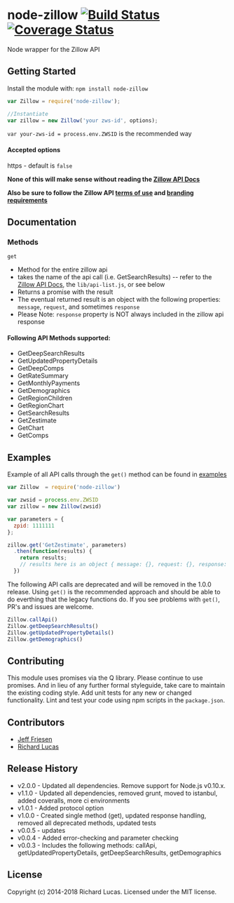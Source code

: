 # node-zillow [![Build Status](https://secure.travis-ci.org/ralucas/node-zillow.png?branch=master)](http://travis-ci.org/ralucas/node-zillow) [![Coverage Status](https://coveralls.io/repos/github/ralucas/node-zillow/badge.svg)](https://coveralls.io/github/ralucas/node-zillow)

Node wrapper for the Zillow API

## Getting Started
Install the module with: `npm install node-zillow`

```js
var Zillow = require('node-zillow');

//Instantiate
var zillow = new Zillow('your zws-id', options);
```
`var your-zws-id = process.env.ZWSID` is the recommended way

#### Accepted options
https - default is `false`

__None of this will make sense without reading the [Zillow API Docs](http://www.zillow.com/howto/api/APIOverview.htm)__

__Also be sure to follow the Zillow API [terms of use](http://www.zillow.com/howto/api/APITerms.htm) and [branding requirements](http://www.zillow.com/howto/api/BrandingRequirements.htm)__

## Documentation

### Methods

`get`
- Method for the entire zillow api
- takes the name of the api call (i.e. GetSearchResults) -- refer to the [Zillow API Docs](http://www.zillow.com/howto/api/APIOverview.htm), the `lib/api-list.js`, or see below
- Returns a promise with the result
- The eventual returned result is an object with the following properties: `message`, `request`, and sometimes `response`
- Please Note: `response` property is NOT always included in the zillow api response

#### Following API Methods supported:
* GetDeepSearchResults
* GetUpdatedPropertyDetails
* GetDeepComps
* GetRateSummary
* GetMonthlyPayments
* GetDemographics
* GetRegionChildren
* GetRegionChart
* GetSearchResults
* GetZestimate
* GetChart
* GetComps

## Examples

Example of all API calls through the `get()` method can be found in [examples](https://github.com/ralucas/node-zillow/blob/master/examples/examples.js)

```js
var Zillow  = require('node-zillow')

var zwsid = process.env.ZWSID
var zillow = new Zillow(zwsid)

var parameters = {
  zpid: 1111111
};

zillow.get('GetZestimate', parameters)
  .then(function(results) {
    return results;
    // results here is an object { message: {}, request: {}, response: {}} 
  })
```

The following API calls are deprecated and will be removed in the 1.0.0 release. Using `get()` is the recommended approach and should be able to do everthing that the legacy functions do. If you see problems with `get()`, PR's and issues are welcome.

```js
Zillow.callApi()
Zillow.getDeepSearchResults()
Zillow.getUpdatedPropertyDetails()
Zillow.getDemographics()
```

## Contributing
This module uses promises via the Q library.  Please continue to use promises. And in lieu of any further formal styleguide, take care to maintain the existing coding style. Add unit tests for any new or changed functionality. Lint and test your code using npm scripts in the `package.json`.

## Contributors

* [Jeff Friesen](https://github.com/jefffriesen)
* [Richard Lucas](https://github.com/ralucas)

## Release History
* v2.0.0 - Updated all dependencies. Remove support for Node.js v0.10.x.
* v1.1.0 - Updated all dependencies, removed grunt, moved to istanbul, added coveralls, more ci environments
* v1.0.1 - Added protocol option
* v1.0.0 - Created single method (get), updated response handling, removed all deprecated methods, updated tests
* v0.0.5 - updates
* v0.0.4 - Added error-checking and parameter checking
* v0.0.3 - Includes the following methods: callApi, getUpdatedPropertyDetails, getDeepSearchResults, getDemographics

## License
Copyright (c) 2014-2018 Richard Lucas. Licensed under the MIT license.
